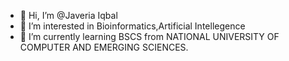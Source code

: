 - 👋 Hi, I’m @Javeria Iqbal
- 👀 I’m interested in Bioinformatics,Artificial Intellegence 
- 🌱 I’m currently learning BSCS from NATIONAL UNIVERSITY OF COMPUTER AND EMERGING SCIENCES.

<!---
JaveriaIqbal is a ✨ special ✨ repository because its `README.md` (this file) appears on your GitHub profile.
You can click the Preview link to take a look at your changes.
---> 
